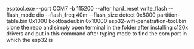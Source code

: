  esptool.exe --port COM7 -b 115200 --after hard_reset write_flash --flash_mode dio --flash_freq 40m --flash_size detect 0x8000 partition-table.bin 0x1000 bootloader.bin 0x10000 esp32-wifi-penetration-tool.bin
 clone the repo and simply open terminal in the folder after installing c120x drivers and put in this command after typing mode to find the com port in which the esp32 is 
